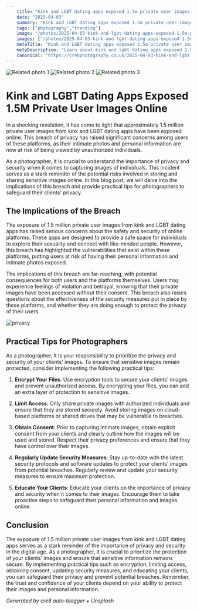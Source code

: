 ```yaml
---
    title: "Kink and LGBT dating apps exposed 1.5m private user images online"
    date: "2025-04-03"
    summary: "Kink and LGBT dating apps exposed 1.5m private user images online - A trending topic in photography."
    tags: ["photography","trending"]
    image: "/photos/2025-04-03-kink-and-lgbt-dating-apps-exposed-1-5m-private-user-images-online-1.jpg"
    images: ["/photos/2025-04-03-kink-and-lgbt-dating-apps-exposed-1-5m-private-user-images-online-1.jpg","/photos/2025-04-03-kink-and-lgbt-dating-apps-exposed-1-5m-private-user-images-online-2.jpg","/photos/2025-04-03-kink-and-lgbt-dating-apps-exposed-1-5m-private-user-images-online-3.jpg"]
    metaTitle: "Kink and LGBT dating apps exposed 1.5m private user images online | Cre8 Photography"
    metaDescription: "Learn about kink and lgbt dating apps exposed 1.5m private user images online in photography with practical tips and insights."
    canonical: "https://cre8photography.co.uk/2025-04-03-kink-and-lgbt-dating-apps-exposed-1-5m-private-user-images-online"
---
```



<div class="grid grid-cols-1 sm:grid-cols-2 md:grid-cols-3 gap-4">
  <img src="/photos/2025-04-03-kink-and-lgbt-dating-apps-exposed-1-5m-private-user-images-online-1.jpg" alt="Related photo 1" class="w-full rounded-lg" />
<img src="/photos/2025-04-03-kink-and-lgbt-dating-apps-exposed-1-5m-private-user-images-online-2.jpg" alt="Related photo 2" class="w-full rounded-lg" />
<img src="/photos/2025-04-03-kink-and-lgbt-dating-apps-exposed-1-5m-private-user-images-online-3.jpg" alt="Related photo 3" class="w-full rounded-lg" />
</div>


# Kink and LGBT Dating Apps Exposed 1.5M Private User Images Online

In a shocking revelation, it has come to light that approximately 1.5 million private user images from kink and LGBT dating apps have been exposed online. This breach of privacy has raised significant concerns among users of these platforms, as their intimate photos and personal information are now at risk of being viewed by unauthorized individuals.

As a photographer, it is crucial to understand the importance of privacy and security when it comes to capturing images of individuals. This incident serves as a stark reminder of the potential risks involved in storing and sharing sensitive images online. In this blog post, we will delve into the implications of this breach and provide practical tips for photographers to safeguard their clients' privacy.

## The Implications of the Breach

The exposure of 1.5 million private user images from kink and LGBT dating apps has raised serious concerns about the safety and security of online platforms. These apps are designed to provide a safe space for individuals to explore their sexuality and connect with like-minded people. However, this breach has highlighted the vulnerabilities that exist within these platforms, putting users at risk of having their personal information and intimate photos exposed.

The implications of this breach are far-reaching, with potential consequences for both users and the platforms themselves. Users may experience feelings of violation and betrayal, knowing that their private images have been accessed without their consent. This breach also raises questions about the effectiveness of the security measures put in place by these platforms, and whether they are doing enough to protect the privacy of their users.

![privacy](/path/to/image)

## Practical Tips for Photographers

As a photographer, it is your responsibility to prioritize the privacy and security of your clients' images. To ensure that sensitive images remain protected, consider implementing the following practical tips:

1. **Encrypt Your Files**: Use encryption tools to secure your clients' images and prevent unauthorized access. By encrypting your files, you can add an extra layer of protection to sensitive images.

2. **Limit Access**: Only share private images with authorized individuals and ensure that they are stored securely. Avoid storing images on cloud-based platforms or shared drives that may be vulnerable to breaches.

3. **Obtain Consent**: Prior to capturing intimate images, obtain explicit consent from your clients and clearly outline how the images will be used and stored. Respect their privacy preferences and ensure that they have control over their images.

4. **Regularly Update Security Measures**: Stay up-to-date with the latest security protocols and software updates to protect your clients' images from potential breaches. Regularly review and update your security measures to ensure maximum protection.

5. **Educate Your Clients**: Educate your clients on the importance of privacy and security when it comes to their images. Encourage them to take proactive steps to safeguard their personal information and images online.

## Conclusion

The exposure of 1.5 million private user images from kink and LGBT dating apps serves as a stark reminder of the importance of privacy and security in the digital age. As a photographer, it is crucial to prioritize the protection of your clients' images and ensure that sensitive information remains secure. By implementing practical tips such as encryption, limiting access, obtaining consent, updating security measures, and educating your clients, you can safeguard their privacy and prevent potential breaches. Remember, the trust and confidence of your clients depend on your ability to protect their images and personal information.

*Generated by cre8 auto-blogger + Unsplash*
